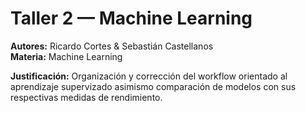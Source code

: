 # Taller 2 — Machine Learning  
**Autores:** Ricardo Cortes & Sebastián Castellanos  
**Materia:** Machine Learning

**Justificación:** Organización y corrección del workflow orientado al aprendizaje supervizado asimismo comparación de modelos con sus respectivas medidas de rendimiento.
